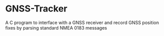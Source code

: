 # GNSS-Tracker
A C program to interface with a GNSS receiver and record GNSS position fixes by parsing standard NMEA 0183 messages

